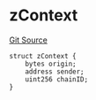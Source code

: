 # zContext
[Git Source](https://github.com/zeta-chain/protocol-contracts/blob/3bb9d457957aef905a86b30e0813a459014e0a7e/contracts/zevm/interfaces/zContract.sol)


```solidity
struct zContext {
    bytes origin;
    address sender;
    uint256 chainID;
}
```

